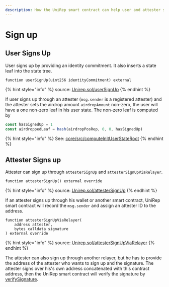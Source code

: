 ```yaml
---
description: How the UniRep smart contract can help user and attester sign up.
---
```


# Sign up

## User Signs Up

User signs up by providing an identity commitment. It also inserts a state leaf into the state tree.

```solidity
function userSignUp(uint256 identityCommitment) external
```

{% hint style="info" %}
source: [Unirep.sol/userSignUp](https://github.com/Unirep/Unirep/blob/0067a483e1766645bc9bbf881a3ccdb0b32b8a63/packages/contracts/contracts/Unirep.sol#L133)
{% endhint %}

If user signs up through an attester (`msg.sender` is a registered attester) and the attester sets the airdrop amount `airdropAmount` non-zero, the user will have a one non-zero leaf in his user state. The non-zero leaf is computed by

```typescript
const hasSignedUp = 1
const airdroppedLeaf = hash(airdropPosRep, 0, 0, hasSignedUp)
```

{% hint style="info" %}
See: [core/src/computeInitUserStateRoot](https://github.com/Unirep/Unirep/blob/0067a483e1766645bc9bbf881a3ccdb0b32b8a63/packages/core/src/utils.ts#L71)
{% endhint %}

## Attester Signs up

Attester can sign up through `attesterSignUp` and `attesterSignUpViaRelayer`.

```solidity
function attesterSignUp() external override
```

{% hint style="info" %}
source: [Unirep.sol/attesterSignUp](https://github.com/Unirep/Unirep/blob/0067a483e1766645bc9bbf881a3ccdb0b32b8a63/packages/contracts/contracts/Unirep.sol#L169)
{% endhint %}

If an attester signs up through his wallet or another smart contract, UniRep smart contract will record the `msg.sender` and assign an attester ID to the address.

```solidity
function attesterSignUpViaRelayer(
    address attester,
    bytes calldata signature
) external override
```

{% hint style="info" %}
source: [Unirep.sol/attesterSignUpViaRelayer](https://github.com/Unirep/Unirep/blob/0067a483e1766645bc9bbf881a3ccdb0b32b8a63/packages/contracts/contracts/Unirep.sol#L178)
{% endhint %}

The attester can also sign up through another relayer, but he has to provide the address of the attester who wants to sign up and the signature. The attester signs over his's own address concatenated with this contract address, then the UniRep smart contract will verify the signature by [verifySignature](https://github.com/Unirep/Unirep/blob/0067a483e1766645bc9bbf881a3ccdb0b32b8a63/packages/contracts/contracts/libraries/VerifySignature.sol#L8).
